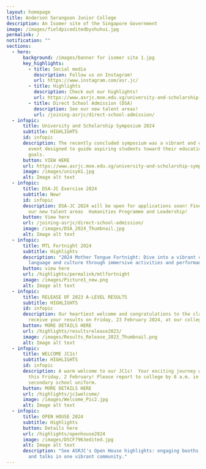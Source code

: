 ```yaml
---
layout: homepage
title: Anderson Serangoon Junior College
description: An Isomer site of the Singapore Government
image: /images/fieldpiceditedbyshuhui.jpg
permalink: /
notification: ""
sections:
  - hero:
      background: /images/banner for isomer site 1.jpg
      key_highlights:
        - title: Social media
          description: Follow us on Instagram!
          url: https://www.instagram.com/asr.jc/
        - title: Highlights
          description: Check out our highlights!
          url: https://www.asrjc.moe.edu.sg/university-and-scholarship-symposium-2024/
        - title: Direct School Admission (DSA)
          description: See our new talent areas!
          url: /joining-asrjc/direct-school-admission/
  - infopic:
      title: University and Scholarship Symposium 2024
      subtitle: HIGHLIGHTS
      id: infopic
      description: The recently concluded symposium was a vibrant and enlightening
        event designed to guide aspiring students toward their educational
        goals.
      button: VIEW HERE
      url: https://www.asrjc.moe.edu.sg/university-and-scholarship-symposium-2024/
      image: /images/unisym1.jpg
      alt: Image alt text
  - infopic:
      title: DSA-JC Exercise 2024
      subtitle: New!
      id: infopic
      description: DSA-JC 2024 will be open for applications soon! Find out more about
        our new talent areas  Humanities Programme and Leadership!
      button: View here
      url: /joining-asrjc/direct-school-admission/
      image: /images/DSA_2024_Thumbnail.jpg
      alt: Image alt text
  - infopic:
      title: MTL Fortnight 2024
      subtitle: Highlights
      description: "2024 Mother Tongue Fortnight: Dive into a vibrant celebration of
        language and culture through immersive activities and performances."
      button: view here
      url: /highlights/permalink/mtlfortnight
      image: /images/Picture1_new.png
      alt: Image alt text
  - infopic:
      title: RELEASE OF 2023 A-LEVEL RESULTS
      subtitle: HIGHLIGHTS
      id: infopic
      description: Our heartiest welcome and congratulations to the class of 2023 to
        receive your results on Friday, 23 February 2024, at our college hall.
      button: MORE DETAILS HERE
      url: /highlights/resultsrelease2023/
      image: /images/Results_Release_2023_Thumbnail.png
      alt: Image alt text
  - infopic:
      title: WELCOME JC1s!
      subtitle: HIGHLIGHTS
      id: infopic
      description: A warm welcome to our JC1s!  Your exciting journey with ASR starts
        this Friday, 2 February! Please report to college by 8 a.m. in your
        secondary school uniform.
      button: MORE DETAILS HERE
      url: /highlights/jc1welcome/
      image: /images/Welcome_Pic2.jpg
      alt: Image alt text
  - infopic:
      title: OPEN HOUSE 2024
      subtitle: Highlights
      button: Details here
      url: /highlights/openhouse2024
      image: /images/DSCF7963edited.jpg
      alt: Image alt text
      description: "See ASRJC's Open House highlights: engaging booths, performances,
        and talks in one vibrant community."
---
```

